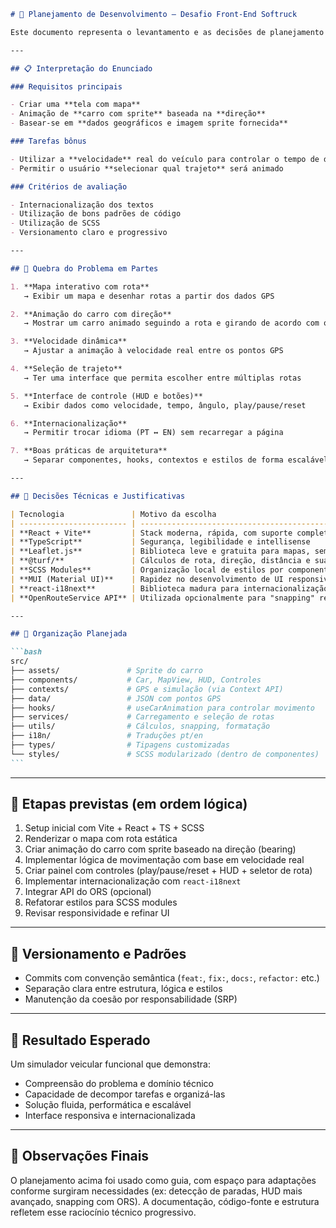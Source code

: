 ````markdown
# 🧠 Planejamento de Desenvolvimento — Desafio Front-End Softruck

Este documento representa o levantamento e as decisões de planejamento tomadas com base no enunciado do teste técnico da Softruck Brasil. O objetivo é mostrar como o desafio foi compreendido, decomposto em tarefas e estruturado tecnicamente para garantir clareza, escalabilidade e foco nas entregas solicitadas.

---

## 📋 Interpretação do Enunciado

### Requisitos principais

- Criar uma **tela com mapa**
- Animação de **carro com sprite** baseada na **direção**
- Basear-se em **dados geográficos e imagem sprite fornecida**

### Tarefas bônus

- Utilizar a **velocidade** real do veículo para controlar o tempo de deslocamento
- Permitir o usuário **selecionar qual trajeto** será animado

### Critérios de avaliação

- Internacionalização dos textos
- Utilização de bons padrões de código
- Utilização de SCSS
- Versionamento claro e progressivo

---

## 🧱 Quebra do Problema em Partes

1. **Mapa interativo com rota**  
   → Exibir um mapa e desenhar rotas a partir dos dados GPS

2. **Animação do carro com direção**  
   → Mostrar um carro animado seguindo a rota e girando de acordo com o ângulo

3. **Velocidade dinâmica**  
   → Ajustar a animação à velocidade real entre os pontos GPS

4. **Seleção de trajeto**  
   → Ter uma interface que permita escolher entre múltiplas rotas

5. **Interface de controle (HUD e botões)**  
   → Exibir dados como velocidade, tempo, ângulo, play/pause/reset

6. **Internacionalização**  
   → Permitir trocar idioma (PT ↔ EN) sem recarregar a página

7. **Boas práticas de arquitetura**  
   → Separar componentes, hooks, contextos e estilos de forma escalável

---

## 🧠 Decisões Técnicas e Justificativas

| Tecnologia               | Motivo da escolha                                                       |
| ------------------------ | ----------------------------------------------------------------------- |
| **React + Vite**         | Stack moderna, rápida, com suporte completo a TypeScript e excelente DX |
| **TypeScript**           | Segurança, legibilidade e intellisense                                  |
| **Leaflet.js**           | Biblioteca leve e gratuita para mapas, sem tokens externos obrigatórios |
| **@turf/**               | Cálculos de rota, direção, distância e suavização com precisão          |
| **SCSS Modules**         | Organização local de estilos por componente                             |
| **MUI (Material UI)**    | Rapidez no desenvolvimento de UI responsiva e acessível                 |
| **react-i18next**        | Biblioteca madura para internacionalização e fallback automático        |
| **OpenRouteService API** | Utilizada opcionalmente para "snapping" realista das rotas no mapa      |

---

## 📁 Organização Planejada

```bash
src/
├── assets/               # Sprite do carro
├── components/           # Car, MapView, HUD, Controles
├── contexts/             # GPS e simulação (via Context API)
├── data/                 # JSON com pontos GPS
├── hooks/                # useCarAnimation para controlar movimento
├── services/             # Carregamento e seleção de rotas
├── utils/                # Cálculos, snapping, formatação
├── i18n/                 # Traduções pt/en
├── types/                # Tipagens customizadas
└── styles/               # SCSS modularizado (dentro de componentes)
```
````

---

## 🧩 Etapas previstas (em ordem lógica)

1. Setup inicial com Vite + React + TS + SCSS
2. Renderizar o mapa com rota estática
3. Criar animação do carro com sprite baseado na direção (bearing)
4. Implementar lógica de movimentação com base em velocidade real
5. Criar painel com controles (play/pause/reset + HUD + seletor de rota)
6. Implementar internacionalização com `react-i18next`
7. Integrar API do ORS (opcional)
8. Refatorar estilos para SCSS modules
9. Revisar responsividade e refinar UI

---

## 🔄 Versionamento e Padrões

- Commits com convenção semântica (`feat:`, `fix:`, `docs:`, `refactor:` etc.)
- Separação clara entre estrutura, lógica e estilos
- Manutenção da coesão por responsabilidade (SRP)

---

## 🧭 Resultado Esperado

Um simulador veicular funcional que demonstra:

- Compreensão do problema e domínio técnico
- Capacidade de decompor tarefas e organizá-las
- Solução fluida, performática e escalável
- Interface responsiva e internacionalizada

---

## 📝 Observações Finais

O planejamento acima foi usado como guia, com espaço para adaptações conforme surgiram necessidades (ex: detecção de paradas, HUD mais avançado, snapping com ORS). A documentação, código-fonte e estrutura refletem esse raciocínio técnico progressivo.

```

```
